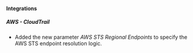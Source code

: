 
#### Integrations

##### AWS - CloudTrail

- Added the new parameter *AWS STS Regional Endpoints* to specify the AWS STS endpoint resolution logic.
